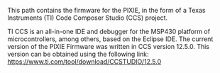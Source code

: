 This path contains the firmware for the PIXIE, in the form of a Texas Instruments (TI) Code Composer Studio (CCS) project.

TI CCS is an all-in-one IDE and debugger for the MSP430 platform of microcontrollers, among others, based on the Eclipse IDE.
The current version of the PIXIE Firmware was written in CCS version 12.5.0. This version can be obtained using the following link:
https://www.ti.com/tool/download/CCSTUDIO/12.5.0
